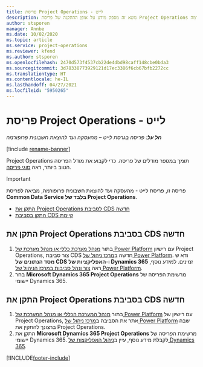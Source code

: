 ```yaml
---
title: פריסת Project Operations - לייט
description: נושא זה מספק מידע על אופן ההתקנה של פריסת Project Operations בגרסת לייט - מהעסקה ועד להוצאת חשבונית פרופורמה.
author: stsporen
manager: Annbe
ms.date: 10/02/2020
ms.topic: article
ms.service: project-operations
ms.reviewer: kfend
ms.author: stsporen
ms.openlocfilehash: 2470d573f4537cb22de4dbd98caff148cbe0bda3
ms.sourcegitcommit: 3d78338773929121d17ec3386f6cb67bfb2272cc
ms.translationtype: HT
ms.contentlocale: he-IL
ms.lasthandoff: 04/27/2021
ms.locfileid: "5950265"
---
```

# <a name="deploy-project-operations---lite"></a>פריסת Project Operations - לייט

_**חל על**: פריסה בגרסת לייט – מהעסקה ועד להוצאת חשבונית פרופורמה_

[!include [rename-banner](~/includes/cc-data-platform-banner.md)]

Project Operations תומך במספר מודלים של פריסה. כדי לקבוע את מודל הפריסה הטוב ביותר, ראה [סוגי פריסה](determine-deployment-type.md).


> [!IMPORTANT]
> פריסה זו, פריסת לייט - מהעסקה ועד להוצאת חשבונית פרופורמה, מביאה לפריסת **Common Data Service בלבד של Project Operations**.

- [התקן את Project Operations לסביבת CDS חדשה](#new)
- [התקן בסביבת CDS קיימת](#existing)



## <a name="install-project-operations-to-a-new-cds-environment"></a><a name="new"></a>התקן את Project Operations בסביבת CDS חדשה

1. בתור [מנהל מערכת כללי או מנהל מערכת של Power Platform](/power-platform/admin/global-service-administrators-can-administer-without-license) עם רישיון Project Operations, צור סביבת CDS חדשה ב[מרכז ניהול של Power Platform](https://admin.powerplatform.com). ודא ש **מסד הנתונים של CDS** ו-**‏האפליקציות של Dynamics 365** זמינים. למידע נוסף, ראה [צור ונהל סביבות במרכז הניהול של Power Platform](/power-platform/admin/create-environment#create-an-environment-in-the-power-platform-admin-center).
2. בחר **Microsoft Dynamics 365 Project Operations** מרשימת הפריסה של יישומי Dynamics 365.


## <a name="install-project-operations-to-an-existing-cds-environment"></a><a name="existing"></a>התקן את Project Operations בסביבת CDS חדשה

1. בתור [מנהל המערכת הכללי או מנהל המערכת של Power Platform](/power-platform/admin/global-service-administrators-can-administer-without-license) עם רישיון של Project Operations, אתר את הסביבה ב[מרכז ניהול של Power Platform](https://admin.powerplatform.com) שבה ברצונך להתקין את Project Operations.
2. התקן את **Microsoft Dynamics 365 Project Operations** מרשימת הפריסה של יישומי Dynamics 365. לקבלת מידע נוסף, עיין ב[ניהול האפליקצות של Dynamics 365](/power-platform/admin/manage-apps).




[!INCLUDE[footer-include](../includes/footer-banner.md)]